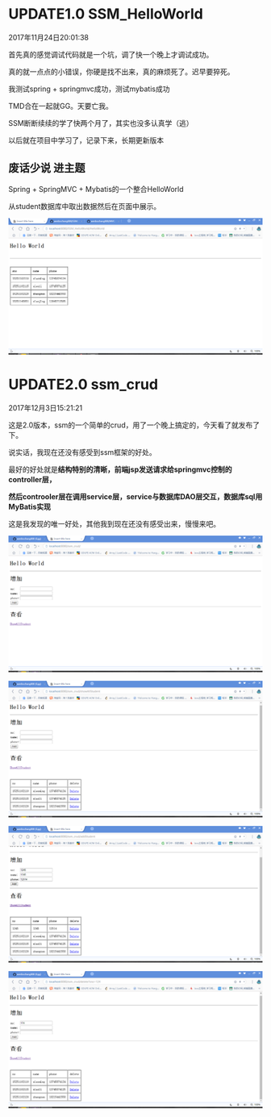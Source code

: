 # UPDATE1.0   SSM_HelloWorld

2017年11月24日20:01:38

首先真的感觉调试代码就是一个坑，调了快一个晚上才调试成功。

真的就一点点的小错误，你硬是找不出来，真的麻烦死了。迟早要猝死。

我测试spring + springmvc成功，测试mybatis成功

TMD合在一起就GG。天要亡我。

SSM断断续续的学了快两个月了，其实也没多认真学（逃）

以后就在项目中学习了，记录下来，长期更新版本

## 废话少说 进主题

Spring + SpringMVC + Mybatis的一个整合HelloWorld

从student数据库中取出数据然后在页面中展示。

![Image text](https://github.com/wenbochang888/SSM/blob/master/img/HelloWorld.png)

# UPDATE2.0 ssm_crud

2017年12月3日15:21:21

这是2.0版本，ssm的一个简单的crud，用了一个晚上搞定的，今天看了就发布了下。

说实话，我现在还没有感受到ssm框架的好处。

最好的好处就是**结构特别的清晰，前端jsp发送请求给springmvc控制的controller层，**

**然后controoler层在调用service层，service与数据库DAO层交互，数据库sql用MyBatis实现**

这是我发现的唯一好处，其他我到现在还没有感受出来，慢慢来吧。

![Image text](https://github.com/wenbochang888/SSM/blob/master/img/index.png)

![Image text](https://github.com/wenbochang888/SSM/blob/master/img/ShowAllStudent.png)

![Image text](https://github.com/wenbochang888/SSM/blob/master/img/AddStudent.png)

![Image text](https://github.com/wenbochang888/SSM/blob/master/img/DeleteStudent.png)